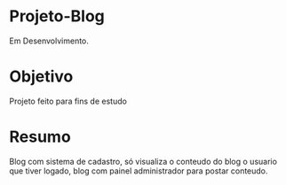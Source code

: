 # Projeto-Blog
Em Desenvolvimento.

# Objetivo
Projeto feito para fins de estudo
# Resumo
Blog com sistema de cadastro, só visualiza o conteudo do blog o usuario que tiver logado, blog com painel administrador para postar conteudo.

